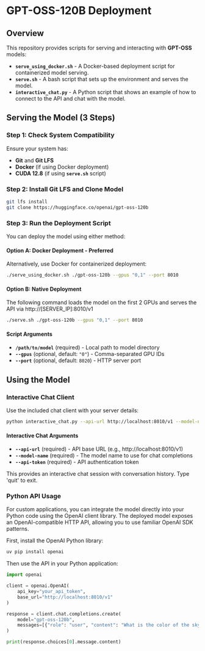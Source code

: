 # GPT-OSS-120B Deployment

## Overview
This repository provides scripts for serving and interacting with **GPT-OSS** models:
- **`serve_using_docker.sh`** - A Docker-based deployment script for containerized model serving.
- **`serve.sh`** - A bash script that sets up the environment and serves the model.
- **`interactive_chat.py`** - A Python script that shows an example of how to connect to the API and chat with the model.

## Serving the Model (3 Steps)

### Step 1: Check System Compatibility
Ensure your system has:
- **Git** and **Git LFS**
- **Docker** (if using Docker deployment)
- **CUDA 12.8** (if using **`serve.sh`** script)

### Step 2: Install Git LFS and Clone Model
```bash
git lfs install
git clone https://huggingface.co/openai/gpt-oss-120b
```

### Step 3: Run the Deployment Script

You can deploy the model using either method:

#### Option A: Docker Deployment - Preferred
Alternatively, use Docker for containerized deployment:
```bash
./serve_using_docker.sh ./gpt-oss-120b --gpus "0,1" --port 8010
```

#### Option B: Native Deployment
The following command loads the model on the first 2 GPUs and serves the API via http://[SERVER_IP]:8010/v1
```bash
./serve.sh ./gpt-oss-120b --gpus "0,1" --port 8010
```

#### Script Arguments
- **`/path/to/model`** (required) - Local path to model directory
- **`--gpus`** (optional, default: `"0"`) - Comma-separated GPU IDs
- **`--port`** (optional, default: `8020`) - HTTP server port

## Using the Model

### Interactive Chat Client
Use the included chat client with your server details:
```bash
python interactive_chat.py --api-url http://localhost:8010/v1 --model-name gpt-oss-120b --api-token your_api_token
```

#### Interactive Chat Arguments
- **`--api-url`** (required) - API base URL (e.g., http://localhost:8010/v1)
- **`--model-name`** (required) - The model name to use for chat completions
- **`--api-token`** (required) - API authentication token

This provides an interactive chat session with conversation history. Type 'quit' to exit.

### Python API Usage
For custom applications, you can integrate the model directly into your Python code using the OpenAI client library. The deployed model exposes an OpenAI-compatible HTTP API, allowing you to use familiar OpenAI SDK patterns.

First, install the OpenAI Python library:
```bash
uv pip install openai
```

Then use the API in your Python application:
```python
import openai

client = openai.OpenAI(
    api_key="your_api_token",
    base_url="http://localhost:8010/v1"
)

response = client.chat.completions.create(
    model="gpt-oss-120b",
    messages=[{"role": "user", "content": "What is the color of the sky?"}],
)

print(response.choices[0].message.content)
```